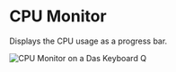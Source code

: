 # CPU Monitor

Displays the CPU usage as a progress bar.

![CPU Monitor on a Das Keyboard Q](https://raw.githubusercontent.com/daskeyboard/daskeyboard-applet--cpu-monitor/master/assets/cpu-monitor-image-enduser.PNG "Q CPU Monitor")
